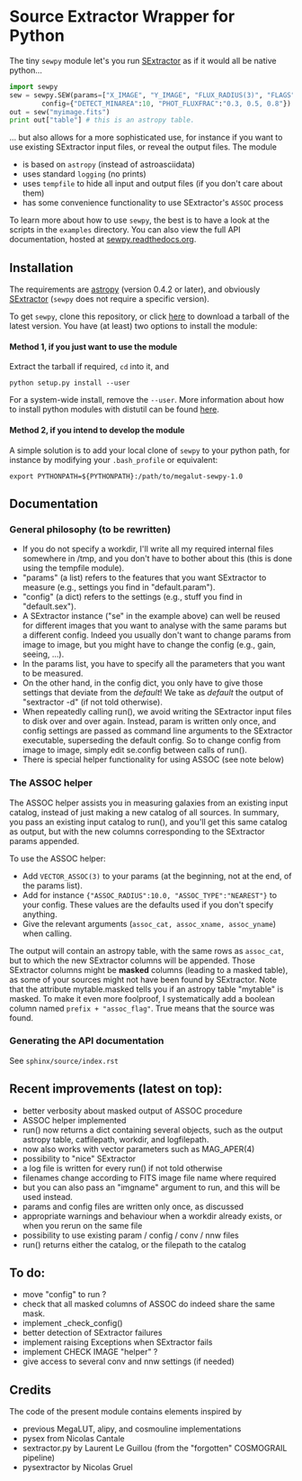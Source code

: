 # Source Extractor Wrapper for Python

The tiny `sewpy` module let's you run [SExtractor](http://www.astromatic.net/software/sextractor) as if it would all be native python... 

```python 
import sewpy
sew = sewpy.SEW(params=["X_IMAGE", "Y_IMAGE", "FLUX_RADIUS(3)", "FLAGS"],
		config={"DETECT_MINAREA":10, "PHOT_FLUXFRAC":"0.3, 0.5, 0.8"})
out = sew("myimage.fits")
print out["table"] # this is an astropy table.
```

... but also allows for a more sophisticated use, for instance if you want to use existing SExtractor input files,
or reveal the output files. The module

- is based on `astropy` (instead of astroasciidata)
- uses standard `logging` (no prints)
- uses `tempfile` to hide all input and output files (if you don't care about them)
- has some convenience functionality to use SExtractor's `ASSOC` process


To learn more about how to use ``sewpy``, the best is to have a look at the scripts in the ``examples`` directory. You can also view the full API documentation, hosted at [sewpy.readthedocs.org](http://sewpy.readthedocs.org).


## Installation

The requirements are [astropy](http://www.astropy.org/) (version 0.4.2 or later), and obviously [SExtractor](http://www.astromatic.net/software/sextractor) (`sewpy` does not require a specific version).

To get `sewpy`, clone this repository, or click [here](https://github.com/megalut/sewpy/tarball/master) to download a tarball of the latest version. You have (at least) two options to install the module:

#### Method 1, if you just want to use the module

Extract the tarball if required, `cd` into it, and 

```
python setup.py install --user
```

For a system-wide install, remove the `--user`. More information about how to install python modules with distutil can be found [here](https://docs.python.org/2/install/index.html#install-index).

#### Method 2, if you intend to develop the module

A simple solution is to add your local clone of `sewpy` to your python path, for instance by modifying your `.bash_profile` or equivalent:

```
export PYTHONPATH=${PYTHONPATH}:/path/to/megalut-sewpy-1.0
```


## Documentation



### General philosophy (to be rewritten)

- If you do not specify a workdir, I'll write all my required internal files somewhere in /tmp,
  and you don't have to bother about this (this is done using the tempfile module).
- "params" (a list) refers to the features that you want SExtractor to measure
  (e.g., settings you find in "default.param").
- "config" (a dict) refers to the settings (e.g., stuff you find in "default.sex").
- A SExtractor instance ("se" in the example above) can well be reused for different images
  that you want to analyse with the same params but a different config.
  Indeed you usually don't want to change params from image to image, but you might have to change
  the config (e.g., gain, seeing, ...).
- In the params list, you have to specify all the parameters that you want to be measured.
- On the other hand, in the config dict, you only have to give those settings that deviate from
  the *default*! We take as *default* the output of "sextractor -d" (if not told otherwise).
- When repeatedly calling run(), we avoid writing the SExtractor input files to disk over and over again.
  Instead, param is written only once, and config settings are passed as command line arguments to
  the SExtractor executable, superseding the default config.
  So to change config from image to image, simply edit se.config between calls of run().
- There is special helper functionality for using ASSOC (see note below)


### The ASSOC helper

The ASSOC helper assists you in measuring galaxies from an existing input catalog,
instead of just making a new catalog of all sources. In summary, you pass an existing input
catalog to run(), and you'll get this same catalog as output, but with the new columns
corresponding to the SExtractor params appended.

To use the ASSOC helper:
- Add `VECTOR_ASSOC(3)` to your params (at the beginning, not at the end, of the params list).
- Add for instance `{"ASSOC_RADIUS":10.0, "ASSOC_TYPE":"NEAREST"}` to your config.
  These values are the defaults used if you don't specify anything.
- Give the relevant arguments (`assoc_cat, assoc_xname, assoc_yname`) when calling.
		   
The output will contain an astropy table, with the same rows as `assoc_cat`, but 
to which the new SExtractor columns will be appended.
Those SExtractor columns might be **masked** columns (leading to a masked table),
as some of your sources might not have been found by SExtractor.
Note that the attribute mytable.masked tells you if an astropy table "mytable" is masked.
To make it even more foolproof, I systematically add a boolean column named
`prefix + "assoc_flag"`. True means that the source was found.

### Generating the API documentation

See `sphinx/source/index.rst`

		
## Recent improvements (latest on top):

- better verbosity about masked output of ASSOC procedure
- ASSOC helper implemented
- run() now returns a dict containing several objects, such as the output astropy table, catfilepath, workdir, and logfilepath.
- now also works with vector parameters such as MAG_APER(4)
- possibility to "nice" SExtractor
- a log file is written for every run() if not told otherwise
- filenames change according to FITS image file name where required
- but you can also pass an "imgname" argument to run, and this will be used instead.
- params and config files are written only once, as discussed
- appropriate warnings and behaviour when a workdir already exists, or when you rerun on the same file
- possibility to use existing param / config / conv / nnw files
- run() returns either the catalog, or the filepath to the catalog


## To do:

- move "config" to run ?
- check that all masked columns of ASSOC do indeed share the same mask.
- implement _check_config()
- better detection of SExtractor failures
- implement raising Exceptions when SExtractor fails
- implement CHECK IMAGE "helper" ?
- give access to several conv and nnw settings (if needed)


## Credits

The code of the present module contains elements inspired by
- previous MegaLUT, alipy, and cosmouline implementations
- pysex from Nicolas Cantale
- sextractor.py by Laurent Le Guillou (from the "forgotten" COSMOGRAIL pipeline)
- pysextractor by Nicolas Gruel


